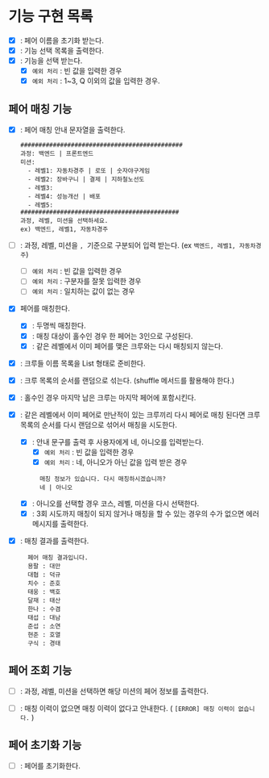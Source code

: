 # 기능 구현 목록
- [X] : 페어 이름을 초기화 받는다.
- [X] : 기능 선택 목록을 출력한다.
- [X] : 기능을 선택 받는다.
  - [X] `예외 처리` : 빈 값을 입력한 경우
  - [X] `예외 처리` : 1~3, Q 이외의 값을 입력한 경우.

## 페어 매칭 기능
- [X] : 페어 매칭 안내 문자열을 출력한다.
    ```
    #############################################
    과정: 백엔드 | 프론트엔드
    미션:
      - 레벨1: 자동차경주 | 로또 | 숫자야구게임
      - 레벨2: 장바구니 | 결제 | 지하철노선도
      - 레벨3: 
      - 레벨4: 성능개선 | 배포
      - 레벨5: 
    ############################################
    과정, 레벨, 미션을 선택하세요.
    ex) 백엔드, 레벨1, 자동차경주
    ```
- [ ] : 과정, 레벨, 미션을 `, `기준으로 구분되어 입력 받는다. (ex `백엔드, 레벨1, 자동차경주`)
  - [ ] `예외 처리` : 빈 값을 입력한 경우
  - [ ] `예외 처리` : 구분자를 잘못 입력한 경우
  - [ ] `예외 처리` : 일치하는 값이 없는 경우

- [X] 페어를 매칭한다.
  - [X] : 두명씩 매칭한다.
  - [X] : 매칭 대상이 홀수인 경우 한 페어는 3인으로 구성된다.
  - [X] : 같은 레벨에서 이미 페어를 맺은 크루와는 다시 매칭되지 않는다.

- [X] : 크루들 이름 목록을 List<String> 형태로 준비한다.
- [X] : 크루 목록의 순서를 랜덤으로 섞는다. (shuffle 메서드를 활용해야 한다.)
- [X] : 홀수인 경우 마지막 남은 크루는 마지막 페어에 포함시킨다.

- [X] : 같은 레벨에서 이미 페어로 만난적이 있는 크루끼리 다시 페어로 매칭 된다면 크루 목록의 순서를 다시 랜덤으로 섞어서 매칭을 시도한다.
  - [X] : 안내 문구를 출력 후 사용자에게 네, 아니오를 입력받는다.
    - [X] `예외 처리` : 빈 값을 입력한 경우 
    - [X] `예외 처리` : 네, 아니오가 아닌 값을 입력 받은 경우
    ```text
      매칭 정보가 있습니다. 다시 매칭하시겠습니까?
      네 | 아니오
    ```
  - [X] : 아니오를 선택할 경우 코스, 레벨, 미션을 다시 선택한다.
  - [X] : 3회 시도까지 매칭이 되지 않거나 매칭을 할 수 있는 경우의 수가 없으면 에러 메시지를 출력한다.

- [X] : 매칭 결과를 출력한다.
  ```text
    페어 매칭 결과입니다.
    용팔 : 대만
    대협 : 덕규
    치수 : 준호
    태웅 : 백호
    달재 : 태산
    한나 : 수겸
    태섭 : 대남
    준섭 : 소연
    현준 : 호열
    구식 : 경태
  ```

## 페어 조회 기능
- [ ] : 과정, 레벨, 미션을 선택하면 해당 미션의 페어 정보를 출력한다.
- [ ] : 매칭 이력이 없으면 매칭 이력이 없다고 안내한다. ( `[ERROR] 매칭 이력이 없습니다.` )


## 페어 초기화 기능
- [ ] : 페어를 초기화한다.


